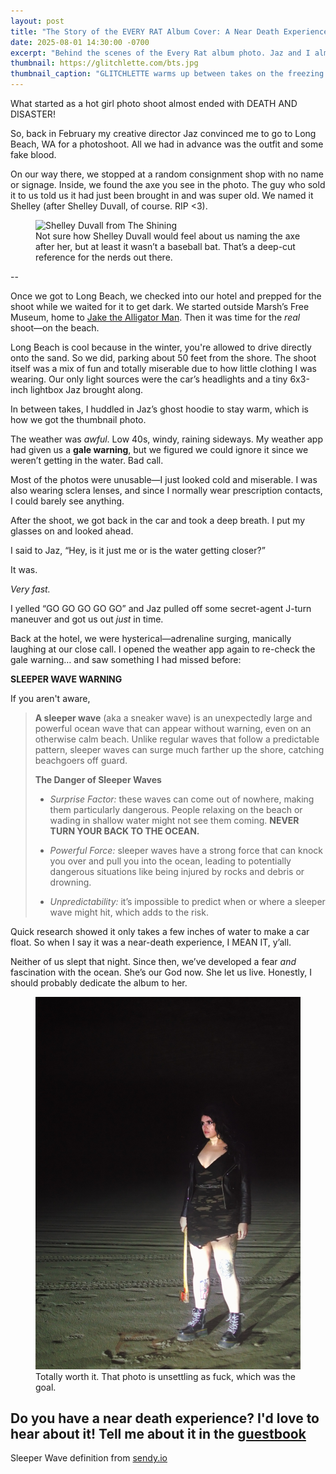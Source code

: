 ```yaml
---
layout: post
title: "The Story of the EVERY RAT Album Cover: A Near Death Experience"
date: 2025-08-01 14:30:00 -0700
excerpt: "Behind the scenes of the Every Rat album photo. Jaz and I almost died."
thumbnail: https://glitchlette.com/bts.jpg
thumbnail_caption: "GLITCHLETTE warms up between takes on the freezing beach in February."
---
```

What started as a hot girl photo shoot almost ended with DEATH AND DISASTER! 

So, back in February my creative director Jaz convinced me to go to Long Beach, WA for a photoshoot. All we had in advance was the outfit and some fake blood.

On our way there, we stopped at a random consignment shop with no name or signage. Inside, we found the axe you see in the photo. The guy who sold it to us told us it had just been brought in and was super old. We named it Shelley (after Shelley Duvall, of course. RIP <3).

<figure>
  <img src="https://pyxis.nymag.com/v1/imgs/481/940/29ff3982bc6fc7b699a298fe651df6808b-08-shelley-duvall-the-shining.1x.rsquare.w1400.jpg" alt="Shelley Duvall from The Shining">
  <figcaption>Not sure how Shelley Duvall would feel about us naming the axe after her, but at least it wasn’t a baseball bat. That’s a deep-cut reference for the nerds out there.</figcaption>
</figure>

--

Once we got to Long Beach, we checked into our hotel and prepped for the shoot while we waited for it to get dark. We started outside Marsh’s Free Museum, home to [Jake the Alligator Man](https://en.wikipedia.org/wiki/Jake_the_Alligator_Man). Then it was time for the *real* shoot—on the beach.

Long Beach is cool because in the winter, you're allowed to drive directly onto the sand. So we did, parking about 50 feet from the shore. The shoot itself was a mix of fun and totally miserable due to how little clothing I was wearing. Our only light sources were the car’s headlights and a tiny 6x3-inch lightbox Jaz brought along.

In between takes, I huddled in Jaz’s ghost hoodie to stay warm, which is how we got the thumbnail photo.

The weather was *awful*. Low 40s, windy, raining sideways. My weather app had given us a **gale warning**, but we figured we could ignore it since we weren’t getting in the water. Bad call.

Most of the photos were unusable—I just looked cold and miserable. I was also wearing sclera lenses, and since I normally wear prescription contacts, I could barely see anything.

After the shoot, we got back in the car and took a deep breath. I put my glasses on and looked ahead.

I said to Jaz, “Hey, is it just me or is the water getting closer?”

It was.

*Very fast.*

I yelled “GO GO GO GO GO” and Jaz pulled off some secret-agent J-turn maneuver and got us out *just* in time.

Back at the hotel, we were hysterical—adrenaline surging, manically laughing at our close call. I opened the weather app again to re-check the gale warning… and saw something I had missed before:

 **SLEEPER WAVE WARNING**

 If you aren't aware, 
> 
> **A sleeper wave** (aka a sneaker wave) is an unexpectedly large and powerful ocean wave that can appear without warning, even on an otherwise calm beach. Unlike regular waves that follow a predictable pattern, sleeper waves can surge much farther up the shore, catching beachgoers off guard.
>
> 
> **The Danger of Sleeper Waves**
> 
> - *Surprise Factor:* these waves can come out of nowhere, making them particularly dangerous. People relaxing on the beach or wading in shallow water might not see them coming. **NEVER TURN YOUR BACK TO THE OCEAN.**
> 
> - *Powerful Force:* sleeper waves have a strong force that can knock you over and pull you into the ocean, leading to potentially dangerous situations like being injured by rocks and debris or drowning.
> 
> - *Unpredictability:* it’s impossible to predict when or where a sleeper wave might hit, which adds to the risk.


Quick research showed it only takes a few inches of water to make a car float. So when I say it was a near-death experience, I MEAN IT, y’all. 

Neither of us slept that night. Since then, we’ve developed a fear *and* fascination with the ocean. She’s our God now. She let us live. Honestly, I should probably dedicate the album to her.

<figure>
  <img src="/photos/EVERYRAT_OG.jpg" alt="Original Every Rat album cover">
  <figcaption>Totally worth it. That photo is unsettling as fuck, which was the goal.</figcaption>
</figure>

**Do you have a near death experience? I'd love to hear about it! Tell me about it in the [guestbook](glitchlette.com/guestbook)**
--
Sleeper Wave definition from [sendy.io](sendy.io)
